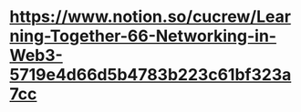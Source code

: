 # https://www.notion.so/cucrew/Learning-Together-66-Networking-in-Web3-5719e4d66d5b4783b223c61bf323a7cc